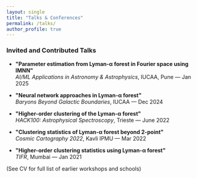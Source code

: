 ```yaml
---
layout: single
title: "Talks & Conferences"
permalink: /talks/
author_profile: true
---
```


### Invited and Contributed Talks

- **"Parameter estimation from Lyman-α forest in Fourier space using IMNN"**  
  *AI/ML Applications in Astronomy & Astrophysics*, IUCAA, Pune — Jan 2025

- **"Neural network approaches in Lyman-α forest"**  
  *Baryons Beyond Galactic Boundaries*, IUCAA — Dec 2024

- **"Higher-order clustering of the Lyman-α forest"**  
  *HACK100: Astrophysical Spectroscopy*, Trieste — June 2022

- **"Clustering statistics of Lyman-α forest beyond 2-point"**  
  *Cosmic Cartography 2022*, Kavli IPMU — Mar 2022

- **"Higher-order clustering statistics using Lyman-α forest"**  
  *TIFR*, Mumbai — Jan 2021

(See CV for full list of earlier workshops and schools)
